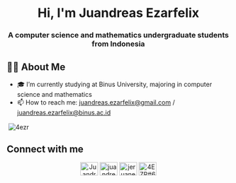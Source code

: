 <!-- ![MasterHead](https://github.com/4EZR/4EZR/blob/main/Presentation1.gif) -->
<h1 align="center">Hi, I'm Juandreas Ezarfelix</h1>
<h3 align="center">A computer science and mathematics undergraduate students from Indonesia</h3>

## 🙋‍♂️ About Me
- 🎓 I’m currently studying at Binus University, majoring in computer science and mathematics
- 📫 How to reach me: juandreas.ezarfelix@gmail.com / juandreas.ezarfelix@binus.ac.id






<p>&nbsp;<img align="center" src="https://github-readme-stats.vercel.app/api?username=4ezr&show_icons=true&locale=en" alt="4ezr" /></p>


## Connect with me
<p align="center">
<a href="https://www.hackerrank.com/aezrx" target="blank"><img align="center" src="https://raw.githubusercontent.com/rahuldkjain/github-profile-readme-generator/master/src/images/icons/Social/hackerrank.svg" alt="Juandreas Ezarfelix" height="30" width="40" /></a>
<a href="https://linkedin.com/in/juandreas-ezarfelix" target="blank"><img align="center" src="https://raw.githubusercontent.com/rahuldkjain/github-profile-readme-generator/master/src/images/icons/Social/linked-in-alt.svg" alt="juandreas ezarfelix" height="30" width="40" /></a>
<a href="https://instagram.com/jeruanezar" target="blank"><img align="center" src="https://raw.githubusercontent.com/rahuldkjain/github-profile-readme-generator/master/src/images/icons/Social/instagram.svg" alt="jeruanezar" height="30" width="40" /></a>
<a href="https://discordapp.com/users/467202759016579112" target="blank"><img align="center" src="https://raw.githubusercontent.com/rahuldkjain/github-profile-readme-generator/master/src/images/icons/Social/discord.svg" alt="4EZR#6018" height="30" width="40" /></a>
</p>
